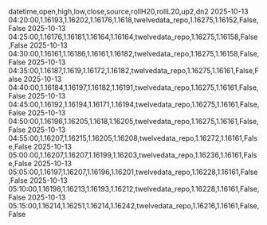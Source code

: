 datetime,open,high,low,close,source,rollH20,rollL20,up2,dn2
2025-10-13 04:20:00,1.16193,1.16202,1.16176,1.1618,twelvedata_repo,1.16275,1.16152,False,False
2025-10-13 04:25:00,1.16176,1.16181,1.16164,1.16164,twelvedata_repo,1.16275,1.16158,False,False
2025-10-13 04:30:00,1.16161,1.16186,1.16161,1.16182,twelvedata_repo,1.16275,1.16158,False,False
2025-10-13 04:35:00,1.16187,1.1619,1.16172,1.16182,twelvedata_repo,1.16275,1.16161,False,False
2025-10-13 04:40:00,1.16184,1.16197,1.16182,1.16191,twelvedata_repo,1.16275,1.16161,False,False
2025-10-13 04:45:00,1.16192,1.16194,1.16171,1.16194,twelvedata_repo,1.16275,1.16161,False,False
2025-10-13 04:50:00,1.16196,1.16205,1.1618,1.16205,twelvedata_repo,1.16275,1.16161,False,False
2025-10-13 04:55:00,1.16207,1.16215,1.16205,1.16208,twelvedata_repo,1.16272,1.16161,False,False
2025-10-13 05:00:00,1.16207,1.16207,1.16199,1.16203,twelvedata_repo,1.16236,1.16161,False,False
2025-10-13 05:05:00,1.16197,1.16207,1.16196,1.16201,twelvedata_repo,1.16228,1.16161,False,False
2025-10-13 05:10:00,1.16198,1.16213,1.16193,1.16212,twelvedata_repo,1.16228,1.16161,False,False
2025-10-13 05:15:00,1.16214,1.16251,1.16214,1.16242,twelvedata_repo,1.16216,1.16161,False,False
